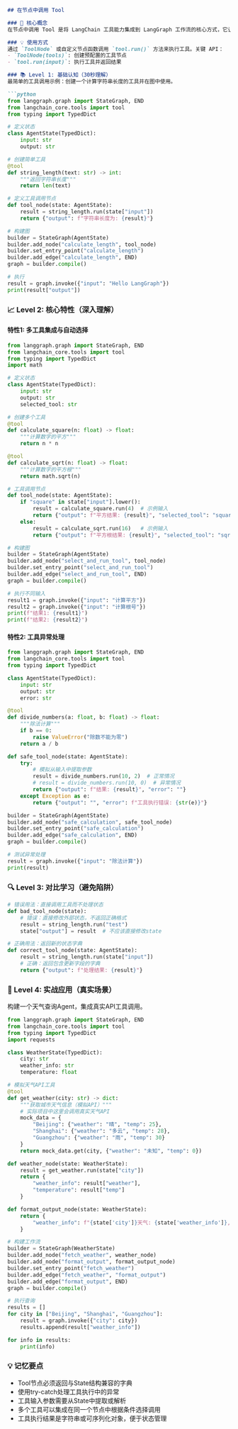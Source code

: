 ```markdown
## 在节点中调用 Tool

### 🎯 核心概念
在节点中调用 Tool 是将 LangChain 工具能力集成到 LangGraph 工作流的核心方式，它让 Agent 能够执行外部操作（如网络请求、数据库查询、文件操作等），从而构建真正实用的智能应用。

### 💡 使用方式
通过 `ToolNode` 或自定义节点函数调用 `tool.run()` 方法来执行工具。关键 API：
- `ToolNode(tools)`: 创建预配置的工具节点
- `tool.run(input)`: 执行工具并返回结果

### 📚 Level 1: 基础认知（30秒理解）
最简单的工具调用示例：创建一个计算字符串长度的工具并在图中使用。

```python
from langgraph.graph import StateGraph, END
from langchain_core.tools import tool
from typing import TypedDict

# 定义状态
class AgentState(TypedDict):
    input: str
    output: str

# 创建简单工具
@tool
def string_length(text: str) -> int:
    """返回字符串长度"""
    return len(text)

# 定义工具调用节点
def tool_node(state: AgentState):
    result = string_length.run(state["input"])
    return {"output": f"字符串长度为: {result}"}

# 构建图
builder = StateGraph(AgentState)
builder.add_node("calculate_length", tool_node)
builder.set_entry_point("calculate_length")
builder.add_edge("calculate_length", END)
graph = builder.compile()

# 执行
result = graph.invoke({"input": "Hello LangGraph"})
print(result["output"])
```

### 📈 Level 2: 核心特性（深入理解）

#### 特性1: 多工具集成与自动选择
```python
from langgraph.graph import StateGraph, END
from langchain_core.tools import tool
from typing import TypedDict
import math

# 定义状态
class AgentState(TypedDict):
    input: str
    output: str
    selected_tool: str

# 创建多个工具
@tool
def calculate_square(n: float) -> float:
    """计算数字的平方"""
    return n * n

@tool
def calculate_sqrt(n: float) -> float:
    """计算数字的平方根"""
    return math.sqrt(n)

# 工具调用节点
def tool_node(state: AgentState):
    if "square" in state["input"].lower():
        result = calculate_square.run(4)  # 示例输入
        return {"output": f"平方结果: {result}", "selected_tool": "square"}
    else:
        result = calculate_sqrt.run(16)   # 示例输入
        return {"output": f"平方根结果: {result}", "selected_tool": "sqrt"}

# 构建图
builder = StateGraph(AgentState)
builder.add_node("select_and_run_tool", tool_node)
builder.set_entry_point("select_and_run_tool")
builder.add_edge("select_and_run_tool", END)
graph = builder.compile()

# 执行不同输入
result1 = graph.invoke({"input": "计算平方"})
result2 = graph.invoke({"input": "计算根号"})
print(f"结果1: {result1}")
print(f"结果2: {result2}")
```

#### 特性2: 工具异常处理
```python
from langgraph.graph import StateGraph, END
from langchain_core.tools import tool
from typing import TypedDict

class AgentState(TypedDict):
    input: str
    output: str
    error: str

@tool
def divide_numbers(a: float, b: float) -> float:
    """除法计算"""
    if b == 0:
        raise ValueError("除数不能为零")
    return a / b

def safe_tool_node(state: AgentState):
    try:
        # 模拟从输入中提取参数
        result = divide_numbers.run(10, 2)  # 正常情况
        # result = divide_numbers.run(10, 0)  # 异常情况
        return {"output": f"结果: {result}", "error": ""}
    except Exception as e:
        return {"output": "", "error": f"工具执行错误: {str(e)}"}

builder = StateGraph(AgentState)
builder.add_node("safe_calculation", safe_tool_node)
builder.set_entry_point("safe_calculation")
builder.add_edge("safe_calculation", END)
graph = builder.compile()

# 测试异常处理
result = graph.invoke({"input": "除法计算"})
print(result)
```

### 🔍 Level 3: 对比学习（避免陷阱）

```python
# 错误用法：直接调用工具而不处理状态
def bad_tool_node(state):
    # 错误：直接修改外部状态，不返回正确格式
    result = string_length.run("test")
    state["output"] = result  # 不应该直接修改state

# 正确用法：返回新的状态字典
def correct_tool_node(state: AgentState):
    result = string_length.run(state["input"])
    # 正确：返回包含更新字段的字典
    return {"output": f"处理结果: {result}"}
```

### 🚀 Level 4: 实战应用（真实场景）
构建一个天气查询Agent，集成真实API工具调用。

```python
from langgraph.graph import StateGraph, END
from langchain_core.tools import tool
from typing import TypedDict
import requests

class WeatherState(TypedDict):
    city: str
    weather_info: str
    temperature: float

# 模拟天气API工具
@tool
def get_weather(city: str) -> dict:
    """获取城市天气信息（模拟API）"""
    # 实际项目中这里会调用真实天气API
    mock_data = {
        "Beijing": {"weather": "晴", "temp": 25},
        "Shanghai": {"weather": "多云", "temp": 28},
        "Guangzhou": {"weather": "雨", "temp": 30}
    }
    return mock_data.get(city, {"weather": "未知", "temp": 0})

def weather_node(state: WeatherState):
    result = get_weather.run(state["city"])
    return {
        "weather_info": result["weather"],
        "temperature": result["temp"]
    }

def format_output_node(state: WeatherState):
    return {
        "weather_info": f"{state['city']}天气: {state['weather_info']}, 温度: {state['temperature']}°C"
    }

# 构建工作流
builder = StateGraph(WeatherState)
builder.add_node("fetch_weather", weather_node)
builder.add_node("format_output", format_output_node)
builder.set_entry_point("fetch_weather")
builder.add_edge("fetch_weather", "format_output")
builder.add_edge("format_output", END)
graph = builder.compile()

# 执行查询
results = []
for city in ["Beijing", "Shanghai", "Guangzhou"]:
    result = graph.invoke({"city": city})
    results.append(result["weather_info"])

for info in results:
    print(info)
```

### 💡 记忆要点
- Tool节点必须返回与State结构兼容的字典
- 使用try-catch处理工具执行中的异常
- 工具输入参数需要从State中提取或解析
- 多个工具可以集成在同一个节点中根据条件选择调用
- 工具执行结果是字符串或可序列化对象，便于状态管理
```